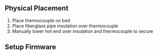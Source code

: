 

## Physical Placement

1. Place thermocouple on bed
2. Place fiberglass pipe insulation over thermocouple
3. Manually lower hot end over insulation and thermocouple to secure

## Setup Firmware

<!--stackedit_data:
eyJoaXN0b3J5IjpbLTk0MjE0ODY5Nl19
-->